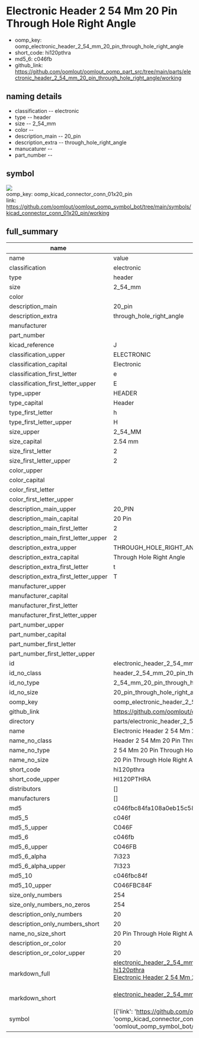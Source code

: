 # Electronic Header 2 54 Mm 20 Pin Through Hole Right Angle

  
* oomp_key: oomp_electronic_header_2_54_mm_20_pin_through_hole_right_angle 
* short_code: hi120pthra
* md5_6: c046fb  
* github_link: https://github.com/oomlout/oomlout_oomp_part_src/tree/main/parts/electronic_header_2_54_mm_20_pin_through_hole_right_angle/working  
## naming details
* classification -- electronic
* type -- header
* size -- 2_54_mm
* color -- 
* description_main -- 20_pin
* description_extra -- through_hole_right_angle
* manucaturer -- 
* part_number -- 



## symbol

![](symbol/{index}/working/working_600.png)  
oomp_key: oomp_kicad_connector_conn_01x20_pin  
link: https://github.com/oomlout/oomlout_oomp_symbol_bot/tree/main/symbols/kicad_connector_conn_01x20_pin/working  


## full_summary
| name | value | 
| --- | --- | 
| name | value | 
| classification | electronic | 
| type | header | 
| size | 2_54_mm | 
| color |  | 
| description_main | 20_pin | 
| description_extra | through_hole_right_angle | 
| manufacturer |  | 
| part_number |  | 
| kicad_reference | J | 
| classification_upper | ELECTRONIC | 
| classification_capital | Electronic | 
| classification_first_letter | e | 
| classification_first_letter_upper | E | 
| type_upper | HEADER | 
| type_capital | Header | 
| type_first_letter | h | 
| type_first_letter_upper | H | 
| size_upper | 2_54_MM | 
| size_capital | 2.54 mm | 
| size_first_letter | 2 | 
| size_first_letter_upper | 2 | 
| color_upper |  | 
| color_capital |  | 
| color_first_letter |  | 
| color_first_letter_upper |  | 
| description_main_upper | 20_PIN | 
| description_main_capital | 20 Pin | 
| description_main_first_letter | 2 | 
| description_main_first_letter_upper | 2 | 
| description_extra_upper | THROUGH_HOLE_RIGHT_ANGLE | 
| description_extra_capital | Through Hole Right Angle | 
| description_extra_first_letter | t | 
| description_extra_first_letter_upper | T | 
| manufacturer_upper |  | 
| manufacturer_capital |  | 
| manufacturer_first_letter |  | 
| manufacturer_first_letter_upper |  | 
| part_number_upper |  | 
| part_number_capital |  | 
| part_number_first_letter |  | 
| part_number_first_letter_upper |  | 
| id | electronic_header_2_54_mm_20_pin_through_hole_right_angle | 
| id_no_class | header_2_54_mm_20_pin_through_hole_right_angle | 
| id_no_type | 2_54_mm_20_pin_through_hole_right_angle | 
| id_no_size | 20_pin_through_hole_right_angle | 
| oomp_key | oomp_electronic_header_2_54_mm_20_pin_through_hole_right_angle | 
| github_link | https://github.com/oomlout/oomlout_oomp_part_src/tree/main/parts/electronic_header_2_54_mm_20_pin_through_hole_right_angle/working | 
| directory | parts/electronic_header_2_54_mm_20_pin_through_hole_right_angle | 
| name | Electronic Header 2 54 Mm 20 Pin Through Hole Right Angle | 
| name_no_class | Header 2 54 Mm 20 Pin Through Hole Right Angle | 
| name_no_type | 2 54 Mm 20 Pin Through Hole Right Angle | 
| name_no_size | 20 Pin Through Hole Right Angle | 
| short_code | hi120pthra | 
| short_code_upper | HI120PTHRA | 
| distributors | [] | 
| manufacturers | [] | 
| md5 | c046fbc84fa108a0eb15c58b29d5781f | 
| md5_5 | c046f | 
| md5_5_upper | C046F | 
| md5_6 | c046fb | 
| md5_6_upper | C046FB | 
| md5_6_alpha | 7i323 | 
| md5_6_alpha_upper | 7I323 | 
| md5_10 | c046fbc84f | 
| md5_10_upper | C046FBC84F | 
| size_only_numbers | 254 | 
| size_only_numbers_no_zeros | 254 | 
| description_only_numbers | 20 | 
| description_only_numbers_short | 20 | 
| name_no_size_short | 20 Pin Through Hole Right Angle | 
| description_or_color | 20 | 
| description_or_color_upper | 20 | 
| markdown_full | [electronic_header_2_54_mm_20_pin_through_hole_right_angle](https://github.com/oomlout/oomlout_oomp_part_src/tree/main/parts/electronic_header_2_54_mm_20_pin_through_hole_right_angle/working)<br>[hi120pthra](https://github.com/oomlout/oomlout_oomp_part_src/tree/main/parts/electronic_header_2_54_mm_20_pin_through_hole_right_angle/working)<br>[Electronic Header 2 54 Mm 20 Pin Through Hole Right Angle](https://github.com/oomlout/oomlout_oomp_part_src/tree/main/parts/electronic_header_2_54_mm_20_pin_through_hole_right_angle/working)<br><br> | 
| markdown_short | [electronic_header_2_54_mm_20_pin_through_hole_right_angle](https://github.com/oomlout/oomlout_oomp_part_src/tree/main/parts/electronic_header_2_54_mm_20_pin_through_hole_right_angle/working)<br><br> | 
| symbol | [{'link': 'https://github.com/oomlout/oomlout_oomp_symbol_bot/tree/main/symbols/kicad_connector_conn_01x20_pin', 'oomp_key': 'oomp_kicad_connector_conn_01x20_pin', 'directory': 'oomlout_oomp_symbol_bot/symbols/kicad_connector_conn_01x20_pin//working/working.kicad_sym', 'index': 0}] | 
